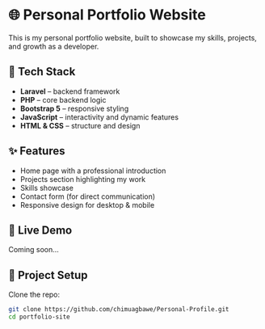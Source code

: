 # 🌐 Personal Portfolio Website

This is my personal portfolio website, built to showcase my skills, projects, and growth as a developer.  

## 🚀 Tech Stack
- **Laravel** – backend framework  
- **PHP** – core backend logic  
- **Bootstrap 5** – responsive styling  
- **JavaScript** – interactivity and dynamic features  
- **HTML & CSS** – structure and design  

## ✨ Features
- Home page with a professional introduction  
- Projects section highlighting my work  
- Skills showcase  
- Contact form (for direct communication)  
- Responsive design for desktop & mobile  

## 🔗 Live Demo
Coming soon...

## 📂 Project Setup
Clone the repo:
```bash
git clone https://github.com/chimuagbawe/Personal-Profile.git
cd portfolio-site
